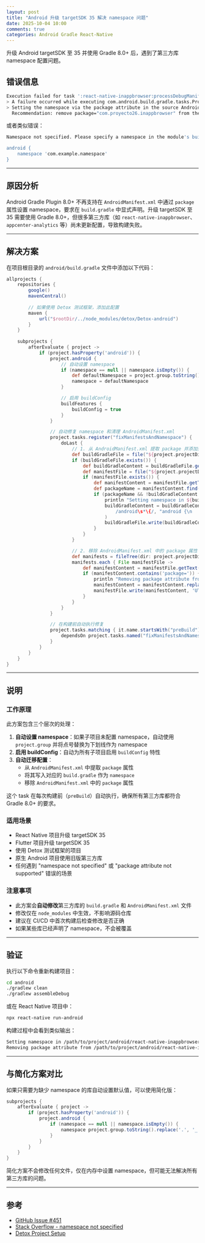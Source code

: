 ```yaml
---
layout: post
title: "Android 升级 targetSDK 35 解决 namespace 问题"
date: 2025-10-04 10:00
comments: true
categories: Android Gradle React-Native
---
```


升级 Android targetSDK 至 35 并使用 Gradle 8.0+ 后，遇到了第三方库 namespace 配置问题。

<!--more-->

## 错误信息

```bash
Execution failed for task ':react-native-inappbrowser:processDebugManifest'.
> A failure occurred while executing com.android.build.gradle.tasks.ProcessLibraryManifest$ProcessLibWorkAction
> Setting the namespace via the package attribute in the source AndroidManifest.xml is no longer supported.
  Recommendation: remove package="com.proyecto26.inappbrowser" from the source AndroidManifest.xml.
```

或者类似错误：

```bash
Namespace not specified. Please specify a namespace in the module's build.gradle file like so:

android {
    namespace 'com.example.namespace'
}
```

---

## 原因分析

Android Gradle Plugin 8.0+ 不再支持在 `AndroidManifest.xml` 中通过 `package` 属性设置 namespace，要求在 `build.gradle` 中显式声明。升级 targetSDK 至 35 需要使用 Gradle 8.0+，但很多第三方库（如 `react-native-inappbrowser`、`appcenter-analytics` 等）尚未更新配置，导致构建失败。

---

## 解决方案

在项目根目录的 `android/build.gradle` 文件中添加以下代码：

```groovy
allprojects {
    repositories {
        google()
        mavenCentral()
        
        // 如果使用 Detox 测试框架，添加此配置
        maven {
            url("$rootDir/../node_modules/detox/Detox-android")
        }
    }
    
    subprojects {
        afterEvaluate { project ->
            if (project.hasProperty('android')) {
                project.android {
                    // 自动设置 namespace
                    if (namespace == null || namespace.isEmpty()) {
                        def defaultNamespace = project.group.toString().replace('.', '_')
                        namespace = defaultNamespace
                    }

                    // 启用 buildConfig
                    buildFeatures {
                        buildConfig = true
                    }
                }

                // 自动修复 namespace 和清理 AndroidManifest.xml
                project.tasks.register("fixManifestsAndNamespace") {
                    doLast {
                        // 1. 从 AndroidManifest.xml 提取 package 并添加到 build.gradle
                        def buildGradleFile = file("${project.projectDir}/build.gradle")
                        if (buildGradleFile.exists()) {
                            def buildGradleContent = buildGradleFile.getText('UTF-8')
                            def manifestFile = file("${project.projectDir}/src/main/AndroidManifest.xml")
                            if (manifestFile.exists()) {
                                def manifestContent = manifestFile.getText('UTF-8')
                                def packageName = manifestContent.find(/package="([^"]+)"/) { match, p -> p }
                                if (packageName && !buildGradleContent.contains("namespace")) {
                                    println "Setting namespace in ${buildGradleFile}"
                                    buildGradleContent = buildGradleContent.replaceFirst(
                                        /android\s*\{/, "android {\n    namespace '${packageName}'"
                                    )
                                    buildGradleFile.write(buildGradleContent, 'UTF-8')
                                }
                            }
                        }

                        // 2. 移除 AndroidManifest.xml 中的 package 属性
                        def manifests = fileTree(dir: project.projectDir, includes: ['**/AndroidManifest.xml'])
                        manifests.each { File manifestFile ->
                            def manifestContent = manifestFile.getText('UTF-8')
                            if (manifestContent.contains('package=')) {
                                println "Removing package attribute from ${manifestFile}"
                                manifestContent = manifestContent.replaceAll(/package="[^"]*"/, '')
                                manifestFile.write(manifestContent, 'UTF-8')
                            }
                        }
                    }
                }

                // 在构建前自动执行修复
                project.tasks.matching { it.name.startsWith("preBuild") }.all {
                    dependsOn project.tasks.named("fixManifestsAndNamespace")
                }
            }
        }
    }
}
```

---

## 说明

### 工作原理

此方案包含三个层次的处理：

1. **自动设置 namespace**：如果子项目未配置 namespace，自动使用 `project.group` 并将点号替换为下划线作为 namespace
2. **启用 buildConfig**：自动为所有子项目启用 `buildConfig` 特性
3. **自动迁移配置**：
   - 从 `AndroidManifest.xml` 中提取 `package` 属性
   - 将其写入对应的 `build.gradle` 作为 `namespace`
   - 移除 `AndroidManifest.xml` 中的 `package` 属性

这个 task 在每次构建前（`preBuild`）自动执行，确保所有第三方库都符合 Gradle 8.0+ 的要求。

### 适用场景

- React Native 项目升级 targetSDK 35
- Flutter 项目升级 targetSDK 35
- 使用 Detox 测试框架的项目
- 原生 Android 项目使用旧版第三方库
- 任何遇到 "namespace not specified" 或 "package attribute not supported" 错误的场景

### 注意事项

- 此方案会**自动修改**第三方库的 `build.gradle` 和 `AndroidManifest.xml` 文件
- 修改仅在 `node_modules` 中生效，不影响源码仓库
- 建议在 CI/CD 中首次构建后检查修改是否正确
- 如果某些库已经声明了 namespace，不会被覆盖

---

## 验证

执行以下命令重新构建项目：

```bash
cd android
./gradlew clean
./gradlew assembleDebug
```

或在 React Native 项目中：

```bash
npx react-native run-android
```

构建过程中会看到类似输出：

```bash
Setting namespace in /path/to/project/android/react-native-inappbrowser/build.gradle
Removing package attribute from /path/to/project/android/react-native-inappbrowser/src/main/AndroidManifest.xml
```

---

## 与简化方案对比

如果只需要为缺少 namespace 的库自动设置默认值，可以使用简化版：

```groovy
subprojects {
    afterEvaluate { project ->
        if (project.hasProperty('android')) {
            project.android {
                if (namespace == null || namespace.isEmpty()) {
                    namespace project.group.toString().replace('.', '_')
                }
            }
        }
    }
}
```

简化方案不会修改任何文件，仅在内存中设置 namespace，但可能无法解决所有第三方库的问题。

---

## 参考

- [GitHub Issue #451](https://github.com/proyecto26/react-native-inappbrowser/issues/451)
- [Stack Overflow - namespace not specified](https://stackoverflow.com/questions/76108428)
- [Detox Project Setup](https://wix.github.io/Detox/docs/introduction/project-setup)